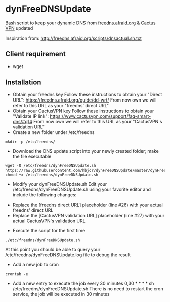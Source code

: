 # dynFreeDNSUpdate
Bash script to keep your dynamic DNS from [freedns.afraid.org](https://freedns.afraid.org) & [Cactus VPN](https://www.cactusvpn.com/) updated

Inspiration from: http://freedns.afraid.org/scripts/dnsactual.sh.txt

## Client requirement

- wget

## Installation

* Obtain your freedns key
Follow these instructions to obtain your "Direct URL": https://freedns.afraid.org/guide/dd-wrt/
From now own we will refer to this URL as your "freedns' direct URL"
* Obtain your CactusVPN key
Follow these instructions to obtain your "Validate IP link": https://www.cactusvpn.com/support/faq-smart-dns/#q14
From now own we will refer to this URL as your "CactusVPN's validation URL"
* Create a new folder under /etc/freedns
```
mkdir -p /etc/freedns/
```
* Download the DNS update script into your newly created folder; make the file executable
```
wget -O /etc/freedns/dynFreeDNSUpdate.sh https://raw.githubusercontent.com/hbjcr/dynFreeDNSUpdate/master/dynFreeDNSUpdate.sh
chmod +x /etc/freedns/dynFreeDNSUpdate.sh
```
* Modify your dynFreeDNSUpdate.sh
Edit your /etc/freedns/dynFreeDNSUpdate.sh using your favorite editor and include the following changes:
 - Replace the [freedns direct URL] placeholder (line #26) with your actual freedns' direct URL
 - Replace the [CactusVPN validation URL] placeholder (line #27) with your actual CactusVPN's validation URL
* Execute the script for the first time
```
./etc/freedns/dynFreeDNSUpdate.sh
```
At this point you should be able to query your /etc/freedns/dynFreeDNSUpdate.log file to debug the result
* Add a new job to cron
```
crontab -e
```
* Add a new entry to execute the job every 30 minutes
0,30 * * * * sh /etc/freedns/dynFreeDNSUpdate.sh
There is no need to restart the cron service, the job will be executed in 30 minutes
